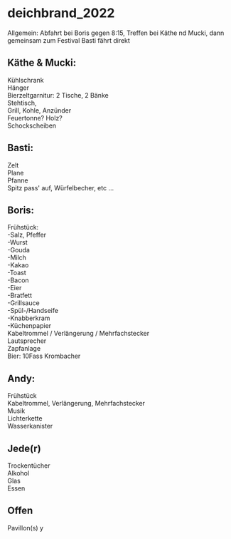 # deichbrand_2022

Allgemein:
Abfahrt bei Boris gegen 8:15, Treffen bei Käthe nd Mucki, dann gemeinsam zum Festival
Basti fährt direkt

## Käthe & Mucki:

Kühlschrank  
Hänger  
Bierzeltgarnitur: 2 Tische, 2 Bänke  
Stehtisch,  
Grill, Kohle, Anzünder  
Feuertonne? Holz?  
Schockscheiben

## Basti:

Zelt  
Plane  
Pfanne  
Spitz pass' auf, Würfelbecher, etc ...

## Boris:

Frühstück:  
 -Salz, Pfeffer  
 -Wurst  
 -Gouda  
 -Milch  
 -Kakao  
 -Toast  
 -Bacon  
 -Eier  
 -Bratfett  
 -Grillsauce  
 -Spül-/Handseife  
 -Knabberkram  
 -Küchenpapier  
Kabeltrommel / Verlängerung / Mehrfachstecker  
Lautsprecher  
Zapfanlage  
Bier: 10Fass Krombacher

## Andy:

Frühstück  
Kabeltrommel, Verlängerung, Mehrfachstecker  
Musik  
Lichterkette  
Wasserkanister

## Jede(r)

Trockentücher  
Alkohol  
Glas  
Essen

## Offen

Pavillon(s) y
